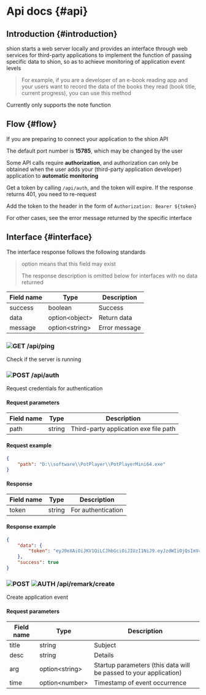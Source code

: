 # Api docs {#api}

## Introduction {#introduction}

shion starts a web server locally and provides an interface through web services for third-party applications to implement the function of passing specific data to shion, so as to achieve monitoring of application event levels

> For example, if you are a developer of an e-book reading app and your users want to record the data of the books they read (book title, current progress), you can use this method

Currently only supports the note function

## Flow {#flow}

If you are preparing to connect your application to the shion API

The default port number is **15785**, which may be changed by the user

Some API calls require **authorization**, and authorization can only be obtained when the user adds your (third-party application developer) application to **automatic monitoring**

Get a token by calling `/api/auth`, and the token will expire. If the response returns 401, you need to re-request

Add the token to the header in the form of `Authorization: Bearer ${token}`

For other cases, see the error message returned by the specific interface

## Interface {#interface}

The interface response follows the following standards

> option means that this field may exist
>
> The response description is omitted below for interfaces with no data returned

| Field name | Type | Description |
| ------- | ---------------- | -------- |
| success | boolean | Success |
| data | option\<object\> | Return data |
| message | option\<string\> | Error message |

### ![GET](https://img.shields.io/badge/GET-green) /api/ping

Check if the server is running

### ![POST](https://img.shields.io/badge/POST-blue) /api/auth

Request credentials for authentication

#### Request parameters

| Field name | Type | Description |
| ------ | ------ | --------------------- |
| path | string | Third-party application exe file path |

#### Request example

```json
{
    "path": "D:\\software\\PotPlayer\\PotPlayerMini64.exe"
}
```

#### Response

| Field name | Type | Description |
| ------ | ------ | ------------ |
| token | string | For authentication |

#### Response example

```json
{
    "data": {
        "token": "eyJ0eXAiOiJKV1QiLCJhbGciOiJIUzI1NiJ9.eyJzdWIiOjQsImV4cCI6MTcyNDAzMjY2MX0.9F4WKg0j8ouWB1sbcJt2e8HC7335AF78hppsOTCZwZI"
    },
    "success": true
}
```

### ![POST](https://img.shields.io/badge/POST-blue) ![AUTH](https://img.shields.io/badge/AUTH-red) /api/remark/create

Create application event

#### Request parameters

| Field name | Type | Description |
| ------ | -------------- | ---------------------------------- |
| title | string | Subject |
| desc | string | Details |
| arg | option\<string\> | Startup parameters (this data will be passed to your application) |
| time | option\<number\> | Timestamp of event occurrence |
